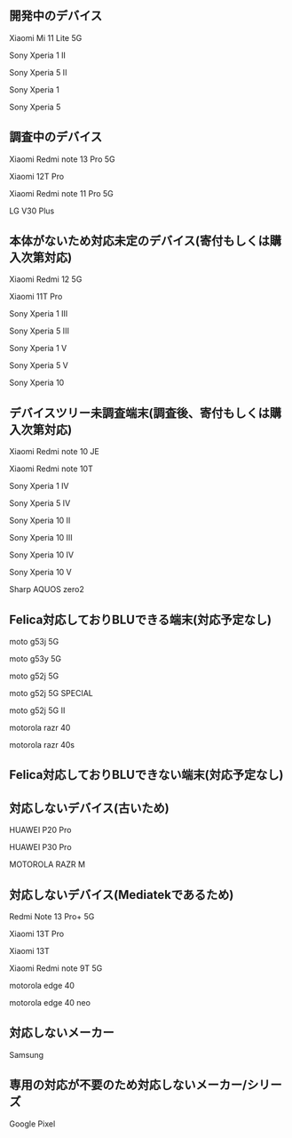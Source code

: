## 開発中のデバイス

Xiaomi Mi 11 Lite 5G

Sony Xperia 1 II

Sony Xperia 5 II

Sony Xperia 1

Sony Xperia 5

## 調査中のデバイス

Xiaomi Redmi note 13 Pro 5G

Xiaomi 12T Pro

Xiaomi Redmi note 11 Pro 5G

LG V30 Plus

## 本体がないため対応未定のデバイス(寄付もしくは購入次第対応)

Xiaomi Redmi 12 5G

Xiaomi 11T Pro

Sony Xperia 1 III

Sony Xperia 5 III

Sony Xperia 1 V

Sony Xperia 5 V

Sony Xperia 10

## デバイスツリー未調査端末(調査後、寄付もしくは購入次第対応)

Xiaomi Redmi note 10 JE

Xiaomi Redmi note 10T

Sony Xperia 1 IV

Sony Xperia 5 IV

Sony Xperia 10 II

Sony Xperia 10 III

Sony Xperia 10 IV

Sony Xperia 10 V

Sharp AQUOS zero2

## Felica対応しておりBLUできる端末(対応予定なし)

moto g53j 5G

moto g53y 5G

moto g52j 5G

moto g52j 5G SPECIAL

moto g52j 5G II

motorola razr 40 

motorola razr 40s

## Felica対応しておりBLUできない端末(対応予定なし)


## 対応しないデバイス(古いため)

HUAWEI P20 Pro

HUAWEI P30 Pro

MOTOROLA RAZR M


## 対応しないデバイス(Mediatekであるため)

Redmi Note 13 Pro+ 5G

Xiaomi 13T Pro

Xiaomi 13T

Xiaomi Redmi note 9T 5G

motorola edge 40

motorola edge 40 neo

## 対応しないメーカー

Samsung

## 専用の対応が不要のため対応しないメーカー/シリーズ

Google Pixel
